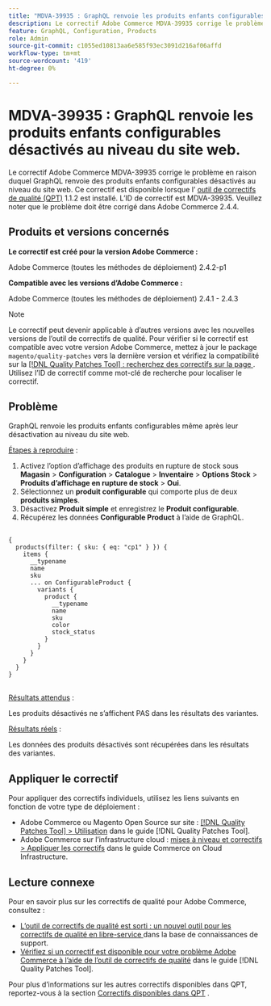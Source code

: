 ```yaml
---
title: "MDVA-39935 : GraphQL renvoie les produits enfants configurables désactivés au niveau du site web"
description: Le correctif Adobe Commerce MDVA-39935 corrige le problème en raison duquel GraphQL renvoie des produits enfants configurables désactivés au niveau du site web. Ce correctif est disponible lorsque l’[outil de correctifs de qualité (QPT)](https://experienceleague.adobe.com/en/docs/commerce-knowledge-base/kb/announcements/commerce-announcements/magento-quality-patches-released-new-tool-to-self-serve-quality-patches) 1.1.2 est installé. L’ID de correctif est MDVA-39935. Veuillez noter que le problème doit être corrigé dans Adobe Commerce 2.4.4.
feature: GraphQL, Configuration, Products
role: Admin
source-git-commit: c1055ed10813aa6e585f93ec3091d216af06affd
workflow-type: tm+mt
source-wordcount: '419'
ht-degree: 0%

---
```


# MDVA-39935 : GraphQL renvoie les produits enfants configurables désactivés au niveau du site web.

Le correctif Adobe Commerce MDVA-39935 corrige le problème en raison duquel GraphQL renvoie des produits enfants configurables désactivés au niveau du site web. Ce correctif est disponible lorsque l’ [outil de correctifs de qualité (QPT)](https://experienceleague.adobe.com/en/docs/commerce-knowledge-base/kb/announcements/commerce-announcements/magento-quality-patches-released-new-tool-to-self-serve-quality-patches) 1.1.2 est installé. L’ID de correctif est MDVA-39935. Veuillez noter que le problème doit être corrigé dans Adobe Commerce 2.4.4.

## Produits et versions concernés

**Le correctif est créé pour la version Adobe Commerce :**

Adobe Commerce (toutes les méthodes de déploiement) 2.4.2-p1

**Compatible avec les versions d’Adobe Commerce :**

Adobe Commerce (toutes les méthodes de déploiement) 2.4.1 - 2.4.3

>[!NOTE]
>
>Le correctif peut devenir applicable à d’autres versions avec les nouvelles versions de l’outil de correctifs de qualité. Pour vérifier si le correctif est compatible avec votre version Adobe Commerce, mettez à jour le package `magento/quality-patches` vers la dernière version et vérifiez la compatibilité sur la [[!DNL Quality Patches Tool] : recherchez des correctifs sur la page ](https://experienceleague.adobe.com/en/docs/commerce-knowledge-base/kb/announcements/commerce-announcements/magento-quality-patches-released-new-tool-to-self-serve-quality-patches). Utilisez l’ID de correctif comme mot-clé de recherche pour localiser le correctif.

## Problème

GraphQL renvoie les produits enfants configurables même après leur désactivation au niveau du site web.

<u>Étapes à reproduire</u> :

1. Activez l’option d’affichage des produits en rupture de stock sous **Magasin** > **Configuration** > **Catalogue** > **Inventaire** > **Options Stock** > **Produits d’affichage en rupture de stock** > **Oui**.
1. Sélectionnez un **produit configurable** qui comporte plus de deux **produits simples**.
1. Désactivez **Produit simple** et enregistrez le **Produit configurable**.
1. Récupérez les données **Configurable Product** à l’aide de GraphQL.

<pre>
  <code class="language-graphql">
{
  products(filter: { sku: { eq: "cp1" } }) {
    items {
      __typename
      name
      sku
      ... on ConfigurableProduct {
        variants {
          product {
            __typename
            name
            sku
            color
            stock_status
          }
        }
      }
    }
  }
}
</code>
</pre>

<u>Résultats attendus</u> :

Les produits désactivés ne s’affichent PAS dans les résultats des variantes.

<u>Résultats réels</u> :

Les données des produits désactivés sont récupérées dans les résultats des variantes.

## Appliquer le correctif

Pour appliquer des correctifs individuels, utilisez les liens suivants en fonction de votre type de déploiement :

* Adobe Commerce ou Magento Open Source sur site : [[!DNL Quality Patches Tool] > Utilisation](/help/tools/quality-patches-tool/usage.md) dans le guide [!DNL Quality Patches Tool].
* Adobe Commerce sur l’infrastructure cloud : [mises à niveau et correctifs > Appliquer les correctifs](https://experienceleague.adobe.com/docs/commerce-cloud-service/user-guide/develop/upgrade/apply-patches.html) dans le guide Commerce on Cloud Infrastructure.

## Lecture connexe

Pour en savoir plus sur les correctifs de qualité pour Adobe Commerce, consultez :

* [ L’outil de correctifs de qualité est sorti : un nouvel outil pour les correctifs de qualité en libre-service ](https://experienceleague.adobe.com/en/docs/commerce-knowledge-base/kb/announcements/commerce-announcements/magento-quality-patches-released-new-tool-to-self-serve-quality-patches) dans la base de connaissances de support.
* [Vérifiez si un correctif est disponible pour votre problème Adobe Commerce à l’aide de l’outil de correctifs de qualité](/help/tools/quality-patches-tool/patches-available-in-qpt/check-patch-for-magento-issue-with-magento-quality-patches.md) dans le guide [!DNL Quality Patches Tool].

Pour plus d’informations sur les autres correctifs disponibles dans QPT, reportez-vous à la section [Correctifs disponibles dans QPT](https://experienceleague.adobe.com/tools/commerce-quality-patches/index.html) .
